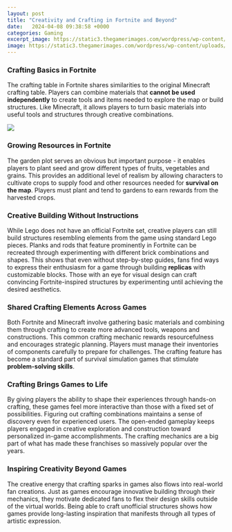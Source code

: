 ```yaml
---
layout: post
title: "Creativity and Crafting in Fortnite and Beyond"
date:   2024-04-08 09:38:58 +0000
categories: Gaming
excerpt_image: https://static3.thegamerimages.com/wordpress/wp-content/uploads/2021/03/complete-guide-crafting.jpg
image: https://static3.thegamerimages.com/wordpress/wp-content/uploads/2021/03/complete-guide-crafting.jpg
---
```


### Crafting Basics in Fortnite
The crafting table in Fortnite shares similarities to the original Minecraft crafting table. Players can combine materials that **cannot be used independently** to create tools and items needed to explore the map or build structures. Like Minecraft, it allows players to turn basic materials into useful tools and structures through creative combinations.  

![](https://static3.thegamerimages.com/wordpress/wp-content/uploads/2021/03/complete-guide-crafting.jpg)
### Growing Resources in Fortnite 
The garden plot serves an obvious but important purpose - it enables players to plant seed and grow different types of fruits, vegetables and grains. This provides an additional level of realism by allowing characters to cultivate crops to supply food and other resources needed for **survival on the map**. Players must plant and tend to gardens to earn rewards from the harvested crops.
### Creative Building Without Instructions
While Lego does not have an official Fortnite set, creative players can still build structures resembling elements from the game using standard Lego pieces. Planks and rods that feature prominently in Fortnite can be recreated through experimenting with different brick combinations and shapes. This shows that even without step-by-step guides, fans find ways to express their enthusiasm for a game through building **replicas** with customizable blocks. Those with an eye for visual design can craft convincing Fortnite-inspired structures by experimenting until achieving the desired aesthetics.
### Shared Crafting Elements Across Games  
Both Fortnite and Minecraft involve gathering basic materials and combining them through crafting to create more advanced tools, weapons and constructions. This common crafting mechanic rewards resourcefulness and encourages strategic planning. Players must manage their inventories of components carefully to prepare for challenges. The crafting feature has become a standard part of survival simulation games that stimulate **problem-solving skills**.
### Crafting Brings Games to Life
By giving players the ability to shape their experiences through hands-on crafting, these games feel more interactive than those with a fixed set of possibilities. Figuring out crafting combinations maintains a sense of discovery even for experienced users. The open-ended gameplay keeps players engaged in creative exploration and construction toward personalized in-game accomplishments. The crafting mechanics are a big part of what has made these franchises so massively popular over the years.
### Inspiring Creativity Beyond Games
The creative energy that crafting sparks in games also flows into real-world fan creations. Just as games encourage innovative building through their mechanics, they motivate dedicated fans to flex their design skills outside of the virtual worlds. Being able to craft unofficial structures shows how games provide long-lasting inspiration that manifests through all types of artistic expression.